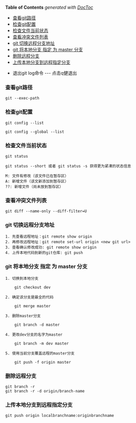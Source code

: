 
<!-- START doctoc generated TOC please keep comment here to allow auto update -->
<!-- DON'T EDIT THIS SECTION, INSTEAD RE-RUN doctoc TO UPDATE -->
**Table of Contents**  *generated with [DocToc](https://github.com/thlorenz/doctoc)*

- [查看git路径](#%E6%9F%A5%E7%9C%8Bgit%E8%B7%AF%E5%BE%84)
- [检查git配置](#%E6%A3%80%E6%9F%A5git%E9%85%8D%E7%BD%AE)
- [检查文件当前状态](#%E6%A3%80%E6%9F%A5%E6%96%87%E4%BB%B6%E5%BD%93%E5%89%8D%E7%8A%B6%E6%80%81)
- [查看冲突文件列表](#%E6%9F%A5%E7%9C%8B%E5%86%B2%E7%AA%81%E6%96%87%E4%BB%B6%E5%88%97%E8%A1%A8)
- [git 切换远程分支地址](#git-%E5%88%87%E6%8D%A2%E8%BF%9C%E7%A8%8B%E5%88%86%E6%94%AF%E5%9C%B0%E5%9D%80)
- [git 将本地分支 指定 为 master 分支](#git-%E5%B0%86%E6%9C%AC%E5%9C%B0%E5%88%86%E6%94%AF-%E6%8C%87%E5%AE%9A-%E4%B8%BA-master-%E5%88%86%E6%94%AF)
- [删除远程分支](#%E5%88%A0%E9%99%A4%E8%BF%9C%E7%A8%8B%E5%88%86%E6%94%AF)
- [上传本地分支到远程指定分支](#%E4%B8%8A%E4%BC%A0%E6%9C%AC%E5%9C%B0%E5%88%86%E6%94%AF%E5%88%B0%E8%BF%9C%E7%A8%8B%E6%8C%87%E5%AE%9A%E5%88%86%E6%94%AF)

<!-- END doctoc generated TOC please keep comment here to allow auto update -->


- 退出git log命令  --- 点击q健退出

### 查看git路径

```
git --exec-path
```
### 检查git配置

    git config --list

    git config --global --list

### 检查文件当前状态

    git status

    git status --short 或者 git status -s 获得更为紧凑的状态信息

    M: 文件有修改（该文件已在暂存区）
    A: 新增文件（该文新添加到暂存区）
    ??: 新增文件（尚未放到暂存区）

### 查看冲突文件列表 

    git diff --name-only --diff-filter=U

### git 切换远程分支地址

    1. 先查看远程地址：git remote show origin
    2. 再修改远程地址：git remote set-url origin <new git url>
    3. 查看确认修改成功: git remote show origin
    4. 上传本地代码到新的git仓库: git push

### git 将本地分支 指定 为 master 分支

    1. 切换到本地分支

        git checkout dev
        
    2. 确定该分支是最全的代码

        git merge master

    3. 删除master分支

        git branch -d master

    4. 更改dev分支的名字为master

        git branch -m dev master

    5. 使用当前分支覆盖远程的master分支
        
        git push -f origin master

### 删除远程分支
    git branch -r
    git branch -r -d origin/branch-name

### 上传本地分支到远程指定分支

    git push origin localbranchname:originbranchname
